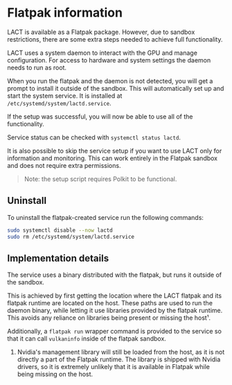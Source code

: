 # Flatpak information

LACT is available as a Flatpak package. 
However, due to sandbox restrictions, there are some extra steps needed to achieve full functionality.

LACT uses a system daemon to interact with the GPU and manage configuration.
For access to hardware and system settings the daemon needs to run as root.

When you run the flatpak and the daemon is not detected, you will get a prompt to install it outside of the sandbox.
This will automatically set up and start the system service. It is installed at `/etc/systemd/system/lactd.service`.

If the setup was successful, you will now be able to use all of the functionality.

Service status can be checked with `systemctl status lactd`.

It is also possible to skip the service setup if you want to use LACT only for information and monitoring. This can work entirely in the Flatpak sandbox and does not require extra permissions.

> Note: the setup script requires Polkit to be functional.

## Uninstall

To uninstall the flatpak-created service run the following commands:
```bash
sudo systemctl disable --now lactd
sudo rm /etc/systemd/system/lactd.service
```

## Implementation details

The service uses a binary distributed with the flatpak, but runs it outside of the sandbox.

This is achieved by first getting the location where the LACT flatpak and its flatpak runtime are located on the host.
These paths are used to run the daemon binary, while letting it use libraries provided by the flatpak runtime. This avoids any reliance on libraries being present or missing the host¹.

Additionally, a `flatpak run` wrapper command is provided to the service so that it can call `vulkaninfo` inside of the flatpak sandbox.


1. Nvidia's management library will still be loaded from the host, as it is not directly a part of the Flatpak runtime. The library is shipped with Nvidia drivers, so it is extremely unlikely that it is available in Flatpak while being missing on the host.
